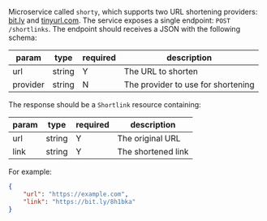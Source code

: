 Microservice called `shorty`, 
which supports two URL shortening providers: [bit.ly](https://dev.bitly.com/)
and [tinyurl.com](https://gist.github.com/MikeRogers0/2907534).
The service exposes a single endpoint: `POST /shortlinks`. 
The endpoint should receives a JSON with the following schema:

| param    | type   | required | description                        |
|----------|--------|----------|------------------------------------|
| url      | string | Y        | The URL to shorten                 |
| provider | string | N        | The provider to use for shortening |

The response should be a `Shortlink` resource containing:

| param    | type   | required | description                        |
|----------|--------|----------|------------------------------------|
| url      | string | Y        | The original URL                   |
| link     | string | Y        | The shortened link                 |

For example:
```json
{
    "url": "https://example.com",
    "link": "https://bit.ly/8h1bka"
}
```
